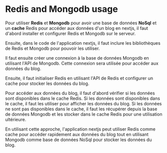 # Redis and Mongodb usage

Pour utiliser __Redis__ et __Mongodb__ pour avoir une base de données __NoSql__ et un __cache__ Redis pour accéder aux données d'un blog en nextjs, il faut d'abord installer et configurer Redis et Mongodb sur le serveur.

Ensuite, dans le code de l'application nextjs, il faut inclure les bibliothèques de Redis et Mongodb pour pouvoir les utiliser.

Il faut ensuite créer une connexion à la base de données Mongodb en utilisant l'API de Mongodb. Cette connexion sera utilisée pour accéder aux données du blog.

Ensuite, il faut initialiser Redis en utilisant l'API de Redis et configurer un cache pour stocker les données du blog.

Pour accéder aux données du blog, il faut d'abord vérifier si les données sont disponibles dans le cache Redis. Si les données sont disponibles dans le cache, il faut les utiliser pour afficher les données du blog. Si les données ne sont pas disponibles dans le cache, il faut les récupérer depuis la base de données Mongodb et les stocker dans le cache Redis pour une utilisation ultérieure.

En utilisant cette approche, l'application nextjs peut utiliser Redis comme cache pour accéder rapidement aux données du blog tout en utilisant Mongodb comme base de données NoSql pour stocker les données du blog.
